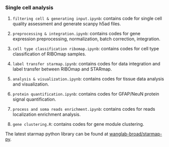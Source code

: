 ### Single cell analysis

1. ```filtering cell & generating input.ipynb```: contains code for single cell quality assessment and generate scanpy h5ad files. 

2. ```preprocessing & integration.ipynb```: contains codes for gene expression preprocessing, normalization, batch correction, integration. 

3. ```cell type classification ribomap.ipynb```: contains codes for cell type classification of RIBOmap samples. 

4. ```label transfer starmap.ipynb```: contains codes for data integration and label transfer between RIBOmap and STARmap. 

5. ```analysis & visualization.ipynb```: contains codes for tissue data analysis and visualization. 

6. ```protein quantification.ipynb```: contains codes for GFAP/NeuN protein signal quantification. 

7. ```process and soma reads enrichment.ipynb```: contains codes for reads localization enrichment analysis. 

8. ```gene clustering.R```: contains codes for gene module clustering. 


The latest starmap python library can be found at [wanglab-broad/starmap-py](https://github.com/wanglab-broad/starmap-py). 